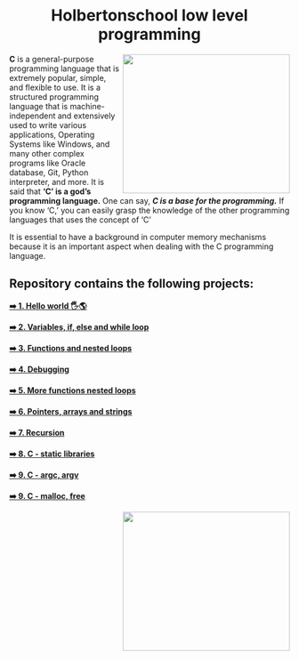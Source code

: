 <h1 align="center"><b>Holbertonschool low level programming</b></h1>
<img align="right" width="300" height="250" src="https://www.educative.io/v2api/editorpage/5298573028622336/image/6450568544387072">

**C** is a general-purpose programming language that is extremely popular, simple, and flexible to use. It is a structured programming language that is machine-independent and extensively used to write various applications, Operating Systems like Windows, and many other complex programs like Oracle database, Git, Python interpreter, and more.
It is said that **‘C’ is a god’s programming language.** One can say, ***C is a base for the programming.*** If you know ‘C,’ you can easily grasp the knowledge of the other programming languages that uses the concept of ‘C’

It is essential to have a background in computer memory mechanisms because it is an important aspect when dealing with the C programming language.
## Repository contains the following projects:

**[:arrow_right: 1. Hello world :raised_hand_with_fingers_splayed::earth_americas:	](https://github.com/tizihoxha/holbertonschool-low_level_programming/blob/main/hello_world/README.md)**
 
**[:arrow_right: 2. Variables, **if**, **else** and **while** loop](https://github.com/tizihoxha/holbertonschool-low_level_programming/blob/main/variables_if_else_while/README.md)**

**[:arrow_right: 3. Functions and nested loops](https://github.com/tizihoxha/holbertonschool-low_level_programming/blob/main/functions_nested_loops/README.md)**

**[:arrow_right: 4. Debugging](https://github.com/tizihoxha/holbertonschool-low_level_programming/blob/main/debugging/README.md)**

**[:arrow_right: 5. More functions nested loops](https://github.com/tizihoxha/holbertonschool-low_level_programming/tree/main/more_functions_nested_loops#readme)**

**[:arrow_right: 6. Pointers, arrays and strings](https://github.com/tizihoxha/holbertonschool-low_level_programming/blob/main/pointers_arrays_strings/README.md#pointers-arrays-and-strings)**

**[:arrow_right: 7. Recursion](https://github.com/tizihoxha/holbertonschool-low_level_programming/blob/main/recursion/README.md)**

**[:arrow_right: 8. C - static libraries](https://github.com/tizihoxha/holbertonschool-low_level_programming/blob/main/static_libraries/README.md)**

**[:arrow_right: 9. C - argc, argv](https://github.com/tizihoxha/holbertonschool-low_level_programming/edit/main/argc_argv/README.md)**

**[:arrow_right: 9. C - malloc, free](https://github.com/tizihoxha/holbertonschool-low_level_programming/blob/main/malloc_free/README.md)**

<img align="right" width="300" height="250" src="https://www.educative.io/v2api/editorpage/5298573028622336/image/6450568544387072">

